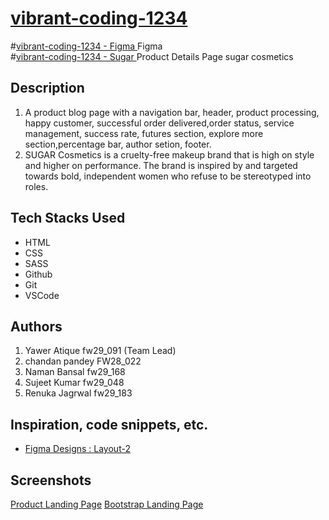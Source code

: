 # <a href="https://app.netlify.com/sites/clinquant-klepon-ecde6e/overview"  target="_blank" style="textDecoration:none">vibrant-coding-1234
</a>
#<a href="https://legendary-malabi-cfb639.netlify.app/"  target="_blank" style="textDecoration:none">vibrant-coding-1234 - Figma
</a>
Figma
</br>
</a>
#<a href="https://nimble-lolly-366135.netlify.app/"  target="_blank" style="textDecoration:none">vibrant-coding-1234 - Sugar
</a>
Product Details Page
sugar cosmetics

## Description

1. A product blog page with a navigation bar, header, product processing, happy customer, successful order delivered,order status, service management, success rate, futures section, explore more section,percentage bar, author setion, footer.
2. SUGAR Cosmetics is a cruelty-free makeup brand that is high on style and higher on performance. The brand is inspired by and targeted towards bold, independent women who refuse to be stereotyped into roles.

## Tech Stacks Used

- HTML
- CSS
- SASS
- Github
- Git
- VSCode

## Authors

1. Yawer Atique fw29_091 (Team Lead)
2. chandan pandey FW28_022
3. Naman Bansal fw29_168
4. Sujeet Kumar fw29_048
5. Renuka Jagrwal fw29_183

## Inspiration, code snippets, etc.

- [Figma Designs : Layout-2](https://www.figma.com/proto/P728ZEPqIwLTH6OTsqcJcD/Responsive_Template?node-id=0-824&scaling=min-zoom&page-id=0%3A1)

## Screenshots

[Product Landing Page](./ss/header.png)
[Bootstrap Landing Page](./ss/carou.png)
